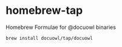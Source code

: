 # homebrew-tap

Homebrew Formulae for @docuowl binaries

```sh
brew install docuowl/tap/docuowl
```
